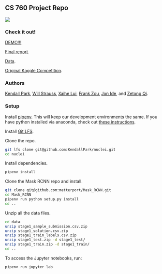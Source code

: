 ## CS 760 Project Repo

![](https://i.imgur.com/SqbGhnJ.png)

### Check it out!

[DEMO!!!](http://104.197.241.47:8888/notebooks/demo.ipynb?token=a107b97ea8b9acfff38617881ca81b53fe9314a71a93193b)

[Final report](https://docs.google.com/document/d/1XiXpHKwEOPc9PkKmj1xGaOxLR5skX2kg2bvludoqqXg/edit?usp=sharing).

[Data](https://docs.google.com/spreadsheets/d/1r2RDiRO-6SYY2ZDEveDztFRMF0re3nCt5PwRgchQM6E/edit?usp=sharing).

[Original Kaggle Competition](https://www.kaggle.com/c/data-science-bowl-2018).

### Authors

[Kendall Park](https://github.com/KendallPark), [Will Strauss](https://github.com/willstrauss), [Xaihe Lui](https://github.com/shynehua), [Frank Zou](https://github.com/szou28), [Jon Ide](https://github.com/pastpeak), and [Zetong Qi](https://github.com/zetongqi).

### Setup

Install [pipenv](https://github.com/pypa/pipenv). This will keep our development environments the same. If you have python installed via anaconda, check out [these instructions](https://github.com/pypa/pipenv/blob/master/docs/advanced.rst#-pipenv-and-conda).

Install [Git LFS](https://git-lfs.github.com/).

Clone the repo.

``` sh
git lfs clone git@github.com:KendallPark/nuclei.git
cd nuclei
```

Install dependencies.
``` sh
pipenv install
```

Clone the Mask RCNN repo and install.
``` sh
git clone git@github.com:matterport/Mask_RCNN.git
cd Mask_RCNN
pipenv run python setup.py install
cd ..
```

Unzip all the data files.
``` sh
cd data
unzip stage1_sample_submission.csv.zip
unzip stage1_solution.csv.zip
unzip stage1_train_labels.csv.zip
unzip stage1_test.zip -d stage1_test/
unzip stage1_train.zip -d stage1_train/
cd ..
```

To access the Jupyter notebooks, run:

``` sh
pipenv run jupyter lab
```
